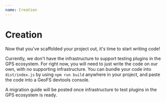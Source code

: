 ```yaml
---
name: Creation
---
```


# Creation

Now that you've scaffolded your project out, it's time to start writing code!

Currently, we don't have the infrastructure to support testing plugins in the GPS ecosystem. For right now, you will need to just write the code on our own, with no supporting infrastructure. You can bundle your code into `dist/index.js` by using `npm run build` anywhere in your project, and paste the code into a GeoFS devtools console.

A migration guide will be posted once infrastructure to test plugins in the GPS ecosystem is ready.
